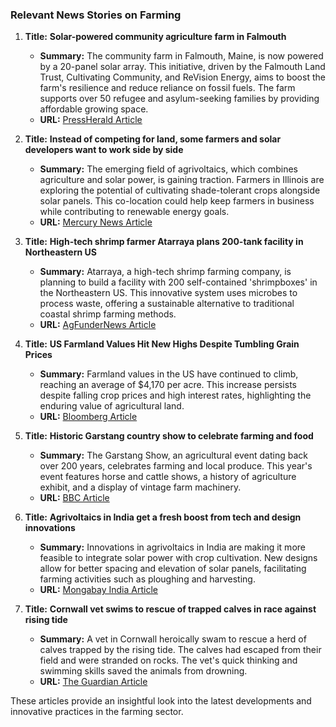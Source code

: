 ### Relevant News Stories on Farming

1. **Title:** **Solar-powered community agriculture farm in Falmouth**
   - **Summary:** The community farm in Falmouth, Maine, is now powered by a 20-panel solar array. This initiative, driven by the Falmouth Land Trust, Cultivating Community, and ReVision Energy, aims to boost the farm's resilience and reduce reliance on fossil fuels. The farm supports over 50 refugee and asylum-seeking families by providing affordable growing space.
   - **URL:** [PressHerald Article](https://www.pressherald.com/2024/08/05/solar-powering-community-agriculture-farm-in-falmouth/)

2. **Title:** **Instead of competing for land, some farmers and solar developers want to work side by side**
   - **Summary:** The emerging field of agrivoltaics, which combines agriculture and solar power, is gaining traction. Farmers in Illinois are exploring the potential of cultivating shade-tolerant crops alongside solar panels. This co-location could help keep farmers in business while contributing to renewable energy goals.
   - **URL:** [Mercury News Article](https://www.mercurynews.com/2024/08/01/solar-energy-farming/)

3. **Title:** **High-tech shrimp farmer Atarraya plans 200-tank facility in Northeastern US**
   - **Summary:** Atarraya, a high-tech shrimp farming company, is planning to build a facility with 200 self-contained 'shrimpboxes' in the Northeastern US. This innovative system uses microbes to process waste, offering a sustainable alternative to traditional coastal shrimp farming methods.
   - **URL:** [AgFunderNews Article](https://agfundernews.com/high-tech-shrimp-farmer-atarraya-plans-200-tank-facility-in-northeastern-us)

4. **Title:** **US Farmland Values Hit New Highs Despite Tumbling Grain Prices**
   - **Summary:** Farmland values in the US have continued to climb, reaching an average of $4,170 per acre. This increase persists despite falling crop prices and high interest rates, highlighting the enduring value of agricultural land.
   - **URL:** [Bloomberg Article](https://www.bloomberg.com/news/articles/2024-08-02/us-farmland-values-hit-new-highs-despite-tumbling-grain-prices)

5. **Title:** **Historic Garstang country show to celebrate farming and food**
   - **Summary:** The Garstang Show, an agricultural event dating back over 200 years, celebrates farming and local produce. This year's event features horse and cattle shows, a history of agriculture exhibit, and a display of vintage farm machinery.
   - **URL:** [BBC Article](https://www.bbc.com/news/articles/c10l0dg1vylo)

6. **Title:** **Agrivoltaics in India get a fresh boost from tech and design innovations**
   - **Summary:** Innovations in agrivoltaics in India are making it more feasible to integrate solar power with crop cultivation. New designs allow for better spacing and elevation of solar panels, facilitating farming activities such as ploughing and harvesting.
   - **URL:** [Mongabay India Article](https://india.mongabay.com/2024/08/agrivoltaics-in-india-get-a-fresh-boost-from-tech-and-design-innovations/)

7. **Title:** **Cornwall vet swims to rescue of trapped calves in race against rising tide**
   - **Summary:** A vet in Cornwall heroically swam to rescue a herd of calves trapped by the rising tide. The calves had escaped from their field and were stranded on rocks. The vet's quick thinking and swimming skills saved the animals from drowning.
   - **URL:** [The Guardian Article](https://www.theguardian.com/uk-news/article/2024/aug/07/cornwall-vet-swims-to-rescue-of-trapped-calves-in-race-against-rising-tide)

These articles provide an insightful look into the latest developments and innovative practices in the farming sector.